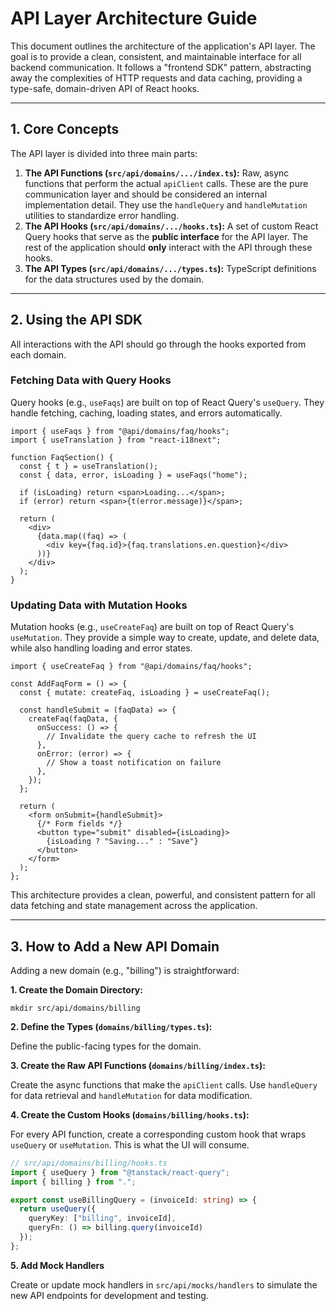 # API Layer Architecture Guide

This document outlines the architecture of the application's API layer. The goal is to provide a clean, consistent, and maintainable interface for all backend communication. It follows a "frontend SDK" pattern, abstracting away the complexities of HTTP requests and data caching, providing a type-safe, domain-driven API of React hooks.

---

## 1. Core Concepts

The API layer is divided into three main parts:

1.  **The API Functions (`src/api/domains/.../index.ts`):** Raw, async functions that perform the actual `apiClient` calls. These are the pure communication layer and should be considered an internal implementation detail. They use the `handleQuery` and `handleMutation` utilities to standardize error handling.
2.  **The API Hooks (`src/api/domains/.../hooks.ts`):** A set of custom React Query hooks that serve as the **public interface** for the API layer. The rest of the application should **only** interact with the API through these hooks.
3.  **The API Types (`src/api/domains/.../types.ts`):** TypeScript definitions for the data structures used by the domain.

---

## 2. Using the API SDK

All interactions with the API should go through the hooks exported from each domain.

### Fetching Data with Query Hooks

Query hooks (e.g., `useFaqs`) are built on top of React Query's `useQuery`. They handle fetching, caching, loading states, and errors automatically.

```tsx
import { useFaqs } from "@api/domains/faq/hooks";
import { useTranslation } from "react-i18next";

function FaqSection() {
  const { t } = useTranslation();
  const { data, error, isLoading } = useFaqs("home");

  if (isLoading) return <span>Loading...</span>;
  if (error) return <span>{t(error.message)}</span>;

  return (
    <div>
      {data.map((faq) => (
        <div key={faq.id}>{faq.translations.en.question}</div>
      ))}
    </div>
  );
}
```

### Updating Data with Mutation Hooks

Mutation hooks (e.g., `useCreateFaq`) are built on top of React Query's `useMutation`. They provide a simple way to create, update, and delete data, while also handling loading and error states.

```tsx
import { useCreateFaq } from "@api/domains/faq/hooks";

const AddFaqForm = () => {
  const { mutate: createFaq, isLoading } = useCreateFaq();

  const handleSubmit = (faqData) => {
    createFaq(faqData, {
      onSuccess: () => {
        // Invalidate the query cache to refresh the UI
      },
      onError: (error) => {
        // Show a toast notification on failure
      },
    });
  };

  return (
    <form onSubmit={handleSubmit}>
      {/* Form fields */}
      <button type="submit" disabled={isLoading}>
        {isLoading ? "Saving..." : "Save"}
      </button>
    </form>
  );
};
```

This architecture provides a clean, powerful, and consistent pattern for all data fetching and state management across the application.

---

## 3. How to Add a New API Domain

Adding a new domain (e.g., "billing") is straightforward:

**1. Create the Domain Directory:**

`mkdir src/api/domains/billing`

**2. Define the Types (`domains/billing/types.ts`):**

Define the public-facing types for the domain.

**3. Create the Raw API Functions (`domains/billing/index.ts`):**

Create the async functions that make the `apiClient` calls. Use `handleQuery` for data retrieval and `handleMutation` for data modification.

**4. Create the Custom Hooks (`domains/billing/hooks.ts`):**

For every API function, create a corresponding custom hook that wraps `useQuery` or `useMutation`. This is what the UI will consume.

```ts
// src/api/domains/billing/hooks.ts
import { useQuery } from "@tanstack/react-query";
import { billing } from ".";

export const useBillingQuery = (invoiceId: string) => {
  return useQuery({
    queryKey: ["billing", invoiceId],
    queryFn: () => billing.query(invoiceId)
  });
};
```

**5. Add Mock Handlers**

Create or update mock handlers in `src/api/mocks/handlers` to simulate the new API endpoints for development and testing.
